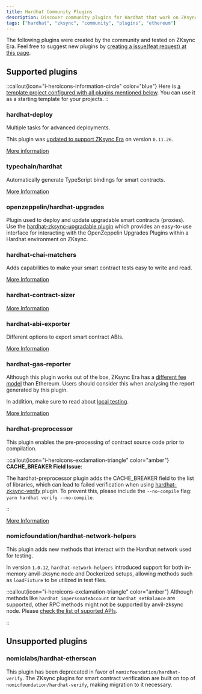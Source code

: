 ```yaml
---
title: Hardhat Community Plugins
description: Discover community plugins for Hardhat that work on ZKsync Era.
tags: ["hardhat", "zksync", "community", "plugins", "ethereum"]
---
```


The following plugins were created by the community and tested on ZKsync Era.
Feel free to suggest new plugins by [creating a issue(feat request) at this page](%%zk_git_repo_hardhat-zksync%%/issues/new?assignees=&labels=feat&projects=&template=feature_report.md&title=).

## Supported plugins

::callout{icon="i-heroicons-information-circle" color="blue"}
Here is [a template project configured with all plugins mentioned below](%%zk_git_repo_era-hardhat-with-plugins%%).
You can use it as a starting template for your projects.
::

### hardhat-deploy

Multiple tasks for advanced deployments.

This plugin was [updated to support ZKsync Era](https://github.com/wighawag/hardhat-deploy/pull/437) on version `0.11.26`.

[More information](https://www.npmjs.com/package/hardhat-deploy)

### typechain/hardhat

Automatically generate TypeScript bindings for smart contracts.

[More Information](https://www.npmjs.com/package/@typechain/hardhat)

### openzeppelin/hardhat-upgrades

Plugin used to deploy and update upgradable smart contracts (proxies).
Use the [hardhat-zksync-upgradable plugin](hardhat-zksync-upgradable) which provides an easy-to-use interface
for interacting with the OpenZeppelin Upgrades Plugins within a Hardhat environment on ZKsync.

### hardhat-chai-matchers

Adds capabilities to make your smart contract tests easy to write and read.

[More Information](https://www.npmjs.com/package/@nomicfoundation/hardhat-chai-matchers)

### hardhat-contract-sizer

[More Information](https://www.npmjs.com/package/hardhat-contract-sizer)

### hardhat-abi-exporter

Different options to export smart contract ABIs.

[More Information](https://www.npmjs.com/package/hardhat-abi-exporter)

### hardhat-gas-reporter

Although this plugin works out of the box, ZKsync Era has a [different fee model](/zksync-protocol/rollup/fee-model) than Ethereum.
Users should consider this when analysing the report generated by this plugin.

In addition, make sure to read about [local testing](/zksync-era/tooling/local-setup/).

[More Information](https://www.npmjs.com/package/hardhat-gas-reporter)

### hardhat-preprocessor

This plugin enables the pre-processing of contract source code prior to compilation.

::callout{icon="i-heroicons-exclamation-triangle" color="amber"}
**CACHE_BREAKER Field Issue**:

The hardhat-preprocessor plugin adds the CACHE_BREAKER field to the list of libraries,
which can lead to failed verification when using [hardhat-zksync-verify](hardhat-zksync-verify) plugin.
To prevent this, please include the `--no-compile` flag: `yarn hardhat verify --no-compile`.

::

[More Information](https://www.npmjs.com/package/hardhat-preprocessor)

### nomicfoundation/hardhat-network-helpers

This plugin adds new methods that interact with the Hardhat network used for testing.

In version `1.0.12`, `hardhat-network-helpers` introduced support for both in-memory anvil-zksync node and Dockerized setups, allowing methods
such as `loadFixture` to be utilized in test files.

::callout{icon="i-heroicons-exclamation-triangle" color="amber"}
Although methods like `hardhat_impersonateAccount` or `hardhat_setBalance` are supported, other RPC methods might not be supported by anvil-zksync node.
Please [check the list of suported APIs](https://github.com/matter-labs/anvil-zksync/blob/main/SUPPORTED_APIS.md).

::

## Unsupported plugins

### nomiclabs/hardhat-etherscan

This plugin has been deprecated in favor of `nomicfoundation/hardhat-verify`. The ZKsync plugins for smart contract verification are built
on top of `nomicfoundation/hardhat-verify`, making migration to it necessary.
